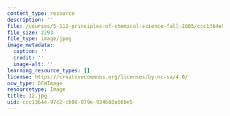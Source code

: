 ```yaml
---
content_type: resource
description: ''
file: /courses/5-112-principles-of-chemical-science-fall-2005/ccc1364e97c2cb08879e934660a60be5_12.jpg
file_size: 2293
file_type: image/jpeg
image_metadata:
  caption: ''
  credit: ''
  image-alt: ''
learning_resource_types: []
license: https://creativecommons.org/licenses/by-nc-sa/4.0/
ocw_type: OCWImage
resourcetype: Image
title: 12.jpg
uid: ccc1364e-97c2-cb08-879e-934660a60be5
---
```

